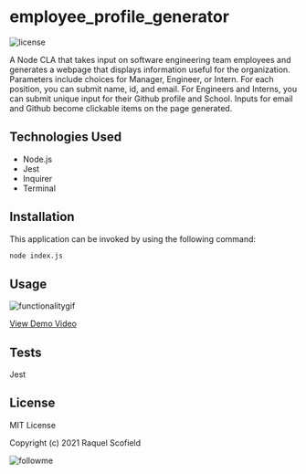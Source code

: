 # employee_profile_generator
![license](https://img.shields.io/github/license/raquellee/team_profile_generator)<br />

A Node CLA that takes input on software engineering team employees and generates a webpage that displays information useful for the organization. Parameters include choices for Manager, Engineer, or Intern. For each position, you can submit name, id, and email. For Engineers and Interns, you can submit unique input for their Github profile and School. Inputs for email and Github become clickable items on the page generated. 

## Technologies Used 
* Node.js
* Jest
* Inquirer
* Terminal


## Installation
This application can be invoked by using the following command:

```bash
node index.js
```
## Usage
![functionalitygif](https://github.com/RaquelLee/team_profile_generator/blob/main/assets/demo.gif)

[View Demo Video](https://drive.google.com/file/d/19MRk6KB3QZxDzMGU_BX3yW4-szZ54fpj/view)

## Tests
Jest

## License 
MIT License

Copyright (c) 2021 Raquel Scofield

![followme](https://img.shields.io/github/followers/raquellee?label=Follow&style=social)